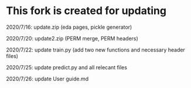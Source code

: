 # This fork is created for updating

2020/7/16: update.zip (eda pages, pickle generator)

2020/7/20: update2.zip (PERM merge, PERM headers)

2020/7/22: update train.py (add two new functions and necessary header files)

2020/7/25: update predict.py and all relecant files

2020/7/26: update User guide.md
